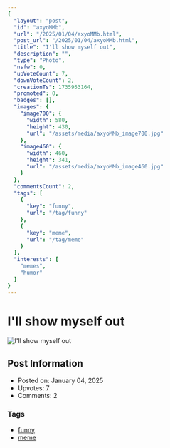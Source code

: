 ```yaml
---
{
  "layout": "post",
  "id": "axyoMMb",
  "url": "/2025/01/04/axyoMMb.html",
  "post_url": "/2025/01/04/axyoMMb.html",
  "title": "I'll show myself out",
  "description": "",
  "type": "Photo",
  "nsfw": 0,
  "upVoteCount": 7,
  "downVoteCount": 2,
  "creationTs": 1735953164,
  "promoted": 0,
  "badges": [],
  "images": {
    "image700": {
      "width": 580,
      "height": 430,
      "url": "/assets/media/axyoMMb_image700.jpg"
    },
    "image460": {
      "width": 460,
      "height": 341,
      "url": "/assets/media/axyoMMb_image460.jpg"
    }
  },
  "commentsCount": 2,
  "tags": [
    {
      "key": "funny",
      "url": "/tag/funny"
    },
    {
      "key": "meme",
      "url": "/tag/meme"
    }
  ],
  "interests": [
    "memes",
    "humor"
  ]
}
---
```


# I'll show myself out

![I'll show myself out](/assets/media/axyoMMb_image700.jpg)

## Post Information

- Posted on: January 04, 2025
- Upvotes: 7
- Comments: 2

### Tags

- [funny](/tag/funny)
- [meme](/tag/meme)

